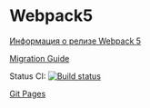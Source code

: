 # Webpack5

[Информация о релизе Webpack 5](https://webpack.js.org/blog/2020-10-10-webpack-5-release/)

[Migration Guide](https://webpack.js.org/migrate/5/)

Status CI: [![Build status](https://ci.appveyor.com/api/projects/status/9qi1v70j9tj1q9g3?svg=true)](https://ci.appveyor.com/project/Gto1103/ahj-events)

[Git Pages](https://gto1103.github.io/AHJ-DOM/)

